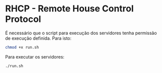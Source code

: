 # RHCP - Remote House Control Protocol

É necessário que o script para execução dos servidores tenha permissão de
execução definida. Para isto:

```bash
chmod +x run.sh
```

Para executar os servidores:

```bash
./run.sh
```

